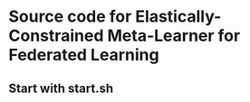 # Source code for Elastically-Constrained Meta-Learner for Federated Learning

## Start with start.sh
